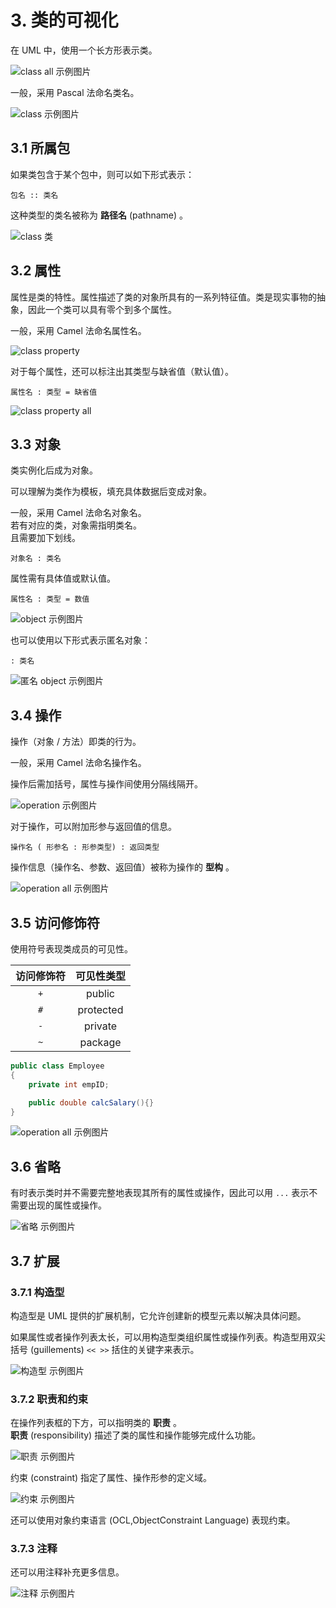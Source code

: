 # 3. 类的可视化

在 UML 中，使用一个长方形表示类。  

![class all 示例图片](../pic/p3-0.svg)  

一般，采用 Pascal 法命名类名。  

![class 示例图片](../pic/p3-1.svg)  

## 3.1 所属包

如果类包含于某个包中，则可以如下形式表示：  

```UML
包名 :: 类名
```  

这种类型的类名被称为 **路径名** (pathname)  。  

![class 类](../pic/p3-2.svg)

## 3.2 属性

属性是类的特性。属性描述了类的对象所具有的一系列特征值。类是现实事物的抽象，因此一个类可以具有零个到多个属性。  

一般，采用 Camel 法命名属性名。  

![class property](../pic/p3-3.svg)

对于每个属性，还可以标注出其类型与缺省值（默认值）。  

```UML
属性名 : 类型 = 缺省值
```

![class property all](../pic/p3-6.svg)

## 3.3 对象

类实例化后成为对象。  

可以理解为类作为模板，填充具体数据后变成对象。  

一般，采用 Camel 法命名对象名。  
若有对应的类，对象需指明类名。  
且需要加下划线。  

```UML
对象名 : 类名
```

属性需有具体值或默认值。  

```UML
属性名 : 类型 = 数值
```

![object 示例图片](../pic/p3-4.svg)

也可以使用以下形式表示匿名对象：  

```UML
: 类名
```

![匿名 object 示例图片](../pic/p3-5.svg)

## 3.4 操作

操作（对象 / 方法）即类的行为。  

一般，采用 Camel 法命名操作名。  

操作后需加括号，属性与操作间使用分隔线隔开。  

![operation 示例图片](../pic/p3-7.svg)

对于操作，可以附加形参与返回值的信息。  

```UML
操作名 ( 形参名 : 形参类型) : 返回类型
```

操作信息（操作名、参数、返回值）被称为操作的 **型构** 。  

![operation all 示例图片](../pic/p3-8.svg)

## 3.5 访问修饰符

使用符号表现类成员的可见性。  

访问修饰符 | 可见性类型
:------:|:------:
 ```+``` | public
 ```#``` | protected
 ```-``` | private
 ```~``` | package

```Java
public class Employee
{
    private int empID;

    public double calcSalary(){}
}
```

![operation all 示例图片](../pic/p3-9.svg)

## 3.6 省略

有时表示类时并不需要完整地表现其所有的属性或操作，因此可以用 ```...``` 表示不需要出现的属性或操作。  

![省略 示例图片](../pic/p3-10.svg)

## 3.7 扩展

### 3.7.1 构造型

构造型是 UML 提供的扩展机制，它允许创建新的模型元素以解决具体问题。  

如果属性或者操作列表太长，可以用构造型类组织属性或操作列表。构造型用双尖括号 (guillements) ```<< >>``` 括住的关键字来表示。  

![构造型 示例图片](../pic/p3-11.svg)

### 3.7.2 职责和约束

在操作列表框的下方，可以指明类的 **职责** 。  
**职责** (responsibility) 描述了类的属性和操作能够完成什么功能。  

![职责 示例图片](../pic/p3-12.svg)

约束 (constraint) 指定了属性、操作形参的定义域。  

![约束 示例图片](../pic/p3-13.svg)

还可以使用对象约束语言 (OCL,ObjectConstraint Language) 表现约束。  

### 3.7.3 注释

还可以用注释补充更多信息。  

![注释 示例图片](../pic/p3-14.svg)
